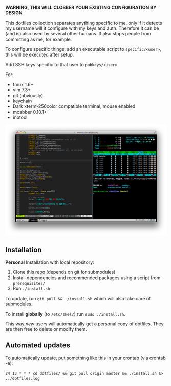 **WARNING, THIS WILL CLOBBER YOUR EXISTING CONFIGURATION BY DESIGN**

This dotfiles collection separates anything specific to me, only if it detects my username
will it configure with my keys and auth. Therefore it can be (and is) also used by several
other humans. It also stops people from committing as me, for example.

To configure specific things, add an executable script to `specific/<user>`, this
will be executed after setup.

Add SSH keys specific to that user to `pubkeys/<user>`

For:

  * tmux 1.6+
  * vim 7.3+
  * git (obviously)
  * keychain
  * Dark xterm-256color compatible terminal, mouse enabled
  * mcabber 0.10.1+
  * inotool


![iScreenshot](screenshot.png)


Installation
------------

**Personal** Installation with local repository:

  1. Clone this repo (depends on git for submodules)
  2. Install dependencies and recommended packages using a script from `prerequisites/`
  3. Run `./install.sh`

To update, run `git pull && ./install.sh` which will also take care of submodules.

To install **globally** (to `/etc/skel/`) run `sudo ./install.sh`.

This way *new* users will automatically get a personal copy of dotfiles. They
are then free to delete or modify them.

Automated updates
-----------------

To automatically  update, put something like this in your crontab (via crontab -e):

	24 13 * * * cd dotfiles/ && git pull origin master && ./install.sh &> ../dotfiles.log

